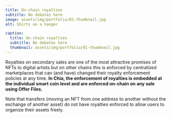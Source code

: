 ```yaml
---
title: On-chain royalties
subtitle: No debates here
image: assets/img/portfolio/01-thumbnail.jpg
alt: Shirts on a hanger

caption:
  title: On-chain royalties
  subtitle: No debates here
  thumbnail: assets/img/portfolio/01-thumbnail.jpg
---
```

Royalties on secondary sales are one of the most attractive promises of NFTs to digital artists but on other chains this is enforced by centralized marketplaces that can (and have) changed their royalty enforcement policies at any time. **In Chia, the enforcement of royalties is embedded at the individual smart coin level and are enforced on-chain on any sale using Offer Files.**

Note that transfers (moving an NFT from one address to another without the exchange of another asset) do not have royalties enforced to allow users to organize their assets freely.
